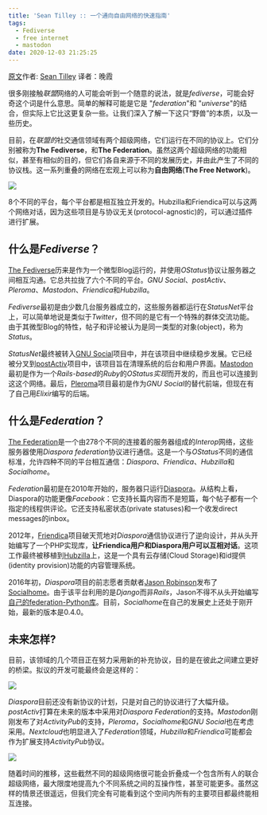 ```yaml
---
title: 'Sean Tilley :: 一个通向自由网络的快速指南'
tags:
  - Fediverse
  - free internet
  - mastodon
date: 2020-12-03 21:25:25
---
```


[原文](https://medium.com/we-distribute/a-quick-guide-to-the-free-network-c069309f334)作者: [Sean Tilley](https://medium.com/@deadsuperhero?source=post*page-----c069309f334--------------------------------) 译者：晚霞

很多刚接触*联盟*网络的人可能会听到一个随意的说法，就是*fediverse*，可能会好奇这个词是什么意思。简单的解释可能是它是 "*federation*"和 "*universe*"的结合，但实际上它比这更复杂一些。让我们深入了解一下这只“野兽”的本质，以及一些历史。

目前，在*联盟的*社交通信领域有两个超级网络，它们运行在不同的协议上。它们分别被称为**The Fediverse**，和**The Federation**。虽然这两个超级网络的功能相似，甚至有相似的目的，但它们各自来源于不同的发展历史，并由此产生了不同的协议栈。这一系列重叠的网络在宏观上可以称为**自由网络**(**The Free Network**)。

![](https://freeformsuite.files.wordpress.com/2020/12/1ucqhwil3f0av0awmafmdrw.png?w=589)

8个不同的平台，每个平台都是相互独立开发的。Hubzilla和Friendica可以与这两个网络对话，因为这些项目是与协议无关(protocol-agnostic)的，可以通过插件进行扩展。

## 什么是*Fediverse*？

[The Fediverse](https://fediverse.kranglabs.com/)历来是作为一个微型Blog运行的，并使用*OStatus*协议让服务器之间相互沟通。它总共拉拢了六个不同的平台。*GNU Social*、*postActiv*、*Pleroma*、*Mastodon*、*Friendica*和*Hubzilla*。

*Fediverse*最初是由少数几台服务器成立的，这些服务器都运行在*StatusNet*平台上，可以简单地说是类似于*Twitter*，但不同的是它有一个特殊的群体交流功能。由于其微型Blog的特性，帖子和评论被认为是同一类型的对象(object)，称为*Status*。

*StatusNet*最终被转入[GNU Social](https://gnu.io/social/)项目中，并在该项目中继续稳步发展。它已经被分叉到[postActiv](https://www.postactiv.com/)项目中，该项目旨在清理系统的后台和用户界面。[Mastodon](https://joinmastodon.org/)最初是作为一个*Rails-based*的*Ruby*的*OStatus实现*而开发的，而且也可以连接到这这个网络。最后，[Pleroma](https://gitgud.io/lambadalambda/pleroma)项目最初是作为*GNU Social*的替代前端，但现在有了自己用*Elixir*编写的后端。

## 什么是*Federation*？

[The Federation](https://the-federation.info/)是一个由278个不同的连接着的服务器组成的*Interop*网络，这些服务器使用*Diaspora federation*协议进行通信。这是一个与*OStatus*不同的通信标准，允许四种不同的平台相互通信：*Diaspora*、*Friendica*、*Hubzilla*和*Socialhome*。

*Federation*最初是在2010年开始的，服务器只运行[Diaspora](https://diaspora.software/)。从结构上看，Diaspora的功能更像*Facebook*：它支持长篇内容而不是短篇，每个帖子都有一个指定的线程供评论。它还支持私密状态(private statuses)和一个收发direct messages的inbox。

2012年，[Friendica](http://friendi.ca/)项目破天荒地对*Diaspora*通信协议进行了逆向设计，并从头开始编写了一个PHP实现库，**让Friendica用户和Diaspora用户可以互相对话**。这项工作最终被移植到[Hubzilla](https://project.hubzilla.org/page/hubzilla/hubzilla-project)上，这是一个具有云存储(Cloud Storage)和id提供(identity provision)功能的内容管理系统。

2016年初，*Diaspora*项目的前志愿者贡献者[Jason Robinson](https://jasonrobinson.me/)发布了[Socialhome](https://socialhome.network/)。由于该平台利用的是*Django*而非*Rails*，Jason不得不从头开始编写[自己的federation-Python库](https://github.com/jaywink/federation)。目前，*Socialhome*在自己的发展史上还处于刚开始，最新的版本是0.4.0。

## 未来怎样?

目前，该领域的几个项目正在努力采用新的补充协议，目的是在彼此之间建立更好的桥梁。拟议的开发可能最终会是这样的：

![](https://freeformsuite.files.wordpress.com/2020/12/13pek-fwq7bnovcnxfvdnuq.png?w=603)

*Diaspora*目前还没有新协议的计划，只是对自己的协议进行了大幅升级。*postActiv*打算在未来的版本中采用对*Diaspora Federation*的支持。*Mastodon*刚刚发布了对*ActivityPub*的支持，*Pleroma*，*Socialhome*和*GNU Social*也在考虑采用。*Nextcloud*也明显进入了*Federation*领域，*Hubzilla*和*Friendica*可能都会作为扩展支持*ActivityPub*协议。

![](https://freeformsuite.files.wordpress.com/2020/12/1rea3ego1v1vc90e1t82uga.png?w=380)

随着时间的推移，这些截然不同的超级网络很可能会折叠成一个包含所有人的联合超级网络，最大限度地提高九个不同系统之间的互操作性，甚至可能更多。虽然这样的情景还很遥远，但我们完全有可能看到这个空间内所有的主要项目都最终能相互连接。